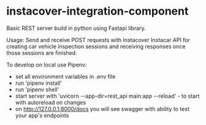 # instacover-integration-component

Basic REST server build in python using Fastapi library.

Usage:
Send and receive POST requests with Instacover Instacar API for creating car vehicle inspection sessions and receiving responses once those sessions are finished.

To develop on local use Pipenv:
 - set all environment variables in .env file
 - run 'pipenv install'
 - run 'pipenv shell'
 - start server with 'uvicorn --app-dir=rest_api main:app --reload' - to start with autoreload on changes
 - on http://127.0.0.1:8000/docs you will see swagger with ability to test your app's endpoints